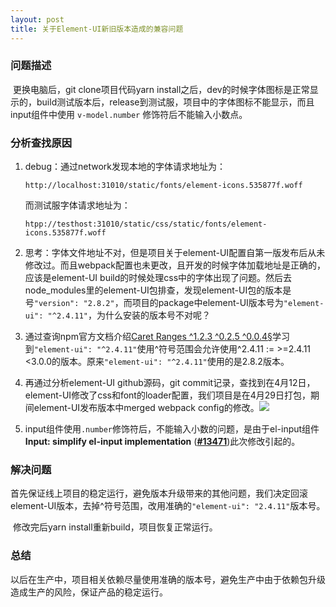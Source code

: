 ```yaml
---
layout: post
title: 关于Element-UI新旧版本造成的兼容问题
---
```


### 问题描述
​	更换电脑后，git clone项目代码yarn install之后，dev的时候字体图标是正常显示的，build测试版本后，release到测试服，项目中的字体图标不能显示，而且input组件中使用 ```v-model.number``` 修饰符后不能输入小数点。

### 分析查找原因

1. debug：通过network发现本地的字体请求地址为：

   ```http://localhost:31010/static/fonts/element-icons.535877f.woff```

   而测试服字体请求地址为：

   ```htpp://testhost:31010/static/css/static/fonts/element-icons.535877f.woff```

2. 思考：字体文件地址不对，但是项目关于element-UI配置自第一版发布后从未修改过。而且webpack配置也未更改，且开发的时候字体加载地址是正确的，应该是element-UI build的时候处理css中的字体出现了问题。然后去node_modules里的element-UI包排查，发现element-UI包的版本是号```"version": "2.8.2"```，而项目的package中element-UI版本号为```"element-ui": "^2.4.11"```，为什么安装的版本号不对呢？

3. 通过查询npm官方文档介绍[Caret Ranges ^1.2.3 ^0.2.5 ^0.0.4§](https://docs.npmjs.com/misc/semver.html#caret-ranges-123-025-004)学习到```"element-ui": "^2.4.11"```使用^符号范围会允许使用^2.4.11 := >=2.4.11 <3.0.0的版本。原来```"element-ui": "^2.4.11"```使用的是2.8.2版本。

4. 再通过分析element-UI github源码，git commit记录，查找到在4月12日，element-UI修改了css和font的loader配置，我们项目是在4月29日打包，期间element-UI发布版本中merged webpack config的修改。![](../images/element-git-commit-history.png)	

5. input组件使用```.number```修饰符后，不能输入小数的问题，是由于el-input组件**Input: simplify el-input implementation** ([**#13471**](https://github.com/ElemeFE/element/pull/13471))此次修改引起的。

### 解决问题
​	首先保证线上项目的稳定运行，避免版本升级带来的其他问题，我们决定回滚element-UI版本，去掉^符号范围，改用准确的```"element-ui": "2.4.11"```版本号。

​	修改完后yarn install重新build，项目恢复正常运行。

### 总结
​	以后在生产中，项目相关依赖尽量使用准确的版本号，避免生产中由于依赖包升级造成生产的风险，保证产品的稳定运行。
